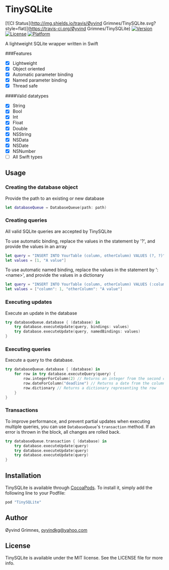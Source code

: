 # TinySQLite

[![CI Status](http://img.shields.io/travis/Øyvind Grimnes/TinySQLite.svg?style=flat)](https://travis-ci.org/Øyvind Grimnes/TinySQLite)
[![Version](https://img.shields.io/cocoapods/v/TinySQLite.svg?style=flat)](http://cocoapods.org/pods/TinySQLite)
[![License](https://img.shields.io/cocoapods/l/TinySQLite.svg?style=flat)](http://cocoapods.org/pods/TinySQLite)
[![Platform](https://img.shields.io/cocoapods/p/TinySQLite.svg?style=flat)](http://cocoapods.org/pods/TinySQLite)

A lightweight SQLite wrapper written in Swift

###Features
- [x] Lightweight
- [x] Object oriented
- [x] Automatic parameter binding
- [x] Named parameter binding
- [x] Thread safe

####Valid datatypes
- [x] String
- [x] Bool
- [x] Int
- [x] Float
- [x] Double
- [x] NSString
- [x] NSData
- [x] NSDate
- [x] NSNumber
- [ ] All Swift types

## Usage
### Creating the database object
Provide the path to an existing or new database
```Swift
let databaseQueue = DatabaseQueue(path: path)
```
### Creating queries
All valid SQLite queries are accepted by TinySQLite

To use automatic binding, replace the values in the statement by '?', and provide the values in an array

```Swift
let query = "INSERT INTO YourTable (column, otherColumn) VALUES (?, ?)"
let values = [1, "A value"]
```

To use automatic named binding, replace the values in the statement by ':\<name>', and provide the values in a dictionary

```Swift
let query = "INSERT INTO YourTable (column, otherColumn) VALUES (:column, :otherColumn)"
let values = ["column": 1, "otherColumn": "A value"]
```

### Executing updates
Execute an update in the database
```Swift
try databaseQueue.database { (database) in
    try database.executeUpdate(query, bindings: values)
    try database.executeUpdate(query, namedBindings: values)
}
```


### Executing queries
Execute a query to the database.
```Swift
try databaseQueue.database { (database) in
    for row in try database.executeQuery(query) {
        row.integerForColumn(2) // Returns an integer from the second column in the row
        row.dateForColumn("deadline") // Returns a date from the column called 'deadline'
        row.dictionary // Returns a dictionary representing the row
    }
}
```

### Transactions
To improve performance, and prevent partial updates when executing multiple queries, you can use `DatabaseQueue`'s `transaction` method.
If an error is thrown in the block, all changes are rolled back. 
```Swift
try databaseQueue.transaction { (database) in
    try database.executeUpdate(query)
    try database.executeUpdate(query)
    try database.executeUpdate(query)
}
```

## Installation

TinySQLite is available through [CocoaPods](http://cocoapods.org). To install
it, simply add the following line to your Podfile:

```ruby
pod "TinySQLite"
```

## Author

Øyvind Grimnes, oyvindkg@yahoo.com

## License

TinySQLite is available under the MIT license. See the LICENSE file for more info.
